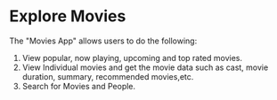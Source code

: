 # Explore Movies

The "Movies App" allows users to do the following:

1. View popular, now playing, upcoming and top rated movies.
2. View Individual movies and get the movie data such as cast, movie duration, summary, recommended movies,etc.
3. Search for Movies and People.
